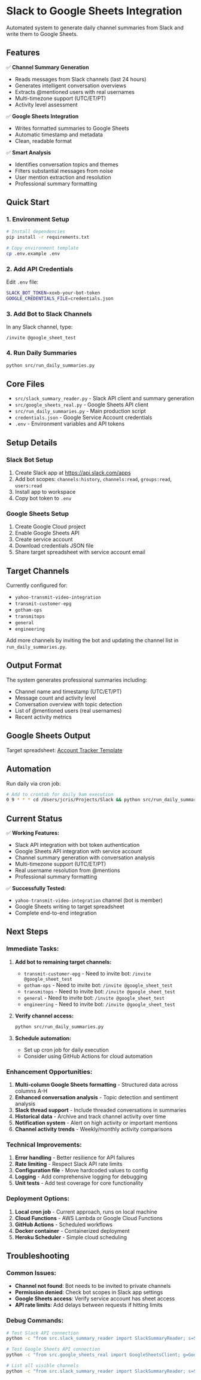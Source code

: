 # Slack to Google Sheets Integration

Automated system to generate daily channel summaries from Slack and write them to Google Sheets.

## Features

✅ **Channel Summary Generation**
- Reads messages from Slack channels (last 24 hours)
- Generates intelligent conversation overviews
- Extracts @mentioned users with real usernames
- Multi-timezone support (UTC/ET/PT)
- Activity level assessment

✅ **Google Sheets Integration**
- Writes formatted summaries to Google Sheets
- Automatic timestamp and metadata
- Clean, readable format

✅ **Smart Analysis**
- Identifies conversation topics and themes
- Filters substantial messages from noise
- User mention extraction and resolution
- Professional summary formatting

## Quick Start

### 1. Environment Setup
```bash
# Install dependencies
pip install -r requirements.txt

# Copy environment template
cp .env.example .env
```

### 2. Add API Credentials
Edit `.env` file:
```bash
SLACK_BOT_TOKEN=xoxb-your-bot-token
GOOGLE_CREDENTIALS_FILE=credentials.json
```

### 3. Add Bot to Slack Channels
In any Slack channel, type:
```
/invite @google_sheet_test
```

### 4. Run Daily Summaries
```bash
python src/run_daily_summaries.py
```

## Core Files

- `src/slack_summary_reader.py` - Slack API client and summary generation
- `src/google_sheets_real.py` - Google Sheets API client  
- `src/run_daily_summaries.py` - Main production script
- `credentials.json` - Google Service Account credentials
- `.env` - Environment variables and API tokens

## Setup Details

### Slack Bot Setup
1. Create Slack app at https://api.slack.com/apps
2. Add bot scopes: `channels:history`, `channels:read`, `groups:read`, `users:read`
3. Install app to workspace
4. Copy bot token to `.env`

### Google Sheets Setup  
1. Create Google Cloud project
2. Enable Google Sheets API
3. Create service account
4. Download credentials JSON file
5. Share target spreadsheet with service account email

## Target Channels

Currently configured for:
- `yahoo-transmit-video-integration`
- `transmit-customer-epg` 
- `gotham-ops`
- `transmitops`
- `general`
- `engineering`

Add more channels by inviting the bot and updating the channel list in `run_daily_summaries.py`.

## Output Format

The system generates professional summaries including:
- Channel name and timestamp (UTC/ET/PT)
- Message count and activity level
- Conversation overview with topic detection
- List of @mentioned users (real usernames)
- Recent activity metrics

## Google Sheets Output

Target spreadsheet: [Account Tracker Template](https://docs.google.com/spreadsheets/d/13raU31sm8wDz1xCQ5WpmHPbmlYgxRok1OLaH1uvJgPo)

## Automation

Run daily via cron job:
```bash
# Add to crontab for daily 9am execution
0 9 * * * cd /Users/jcris/Projects/Slack && python src/run_daily_summaries.py
```

## Current Status

✅ **Working Features:**
- Slack API integration with bot token authentication
- Google Sheets API integration with service account
- Channel summary generation with conversation analysis
- Multi-timezone support (UTC/ET/PT)
- Real username resolution from @mentions
- Professional summary formatting

✅ **Successfully Tested:**
- `yahoo-transmit-video-integration` channel (bot is member)
- Google Sheets writing to target spreadsheet
- Complete end-to-end integration

## Next Steps

### Immediate Tasks:
1. **Add bot to remaining target channels:**
   - `transmit-customer-epg` - Need to invite bot: `/invite @google_sheet_test`
   - `gotham-ops` - Need to invite bot: `/invite @google_sheet_test`
   - `transmitops` - Need to invite bot: `/invite @google_sheet_test`
   - `general` - Need to invite bot: `/invite @google_sheet_test`
   - `engineering` - Need to invite bot: `/invite @google_sheet_test`

2. **Verify channel access:**
   ```bash
   python src/run_daily_summaries.py
   ```

3. **Schedule automation:**
   - Set up cron job for daily execution
   - Consider using GitHub Actions for cloud automation

### Enhancement Opportunities:
1. **Multi-column Google Sheets formatting** - Structured data across columns A-H
2. **Enhanced conversation analysis** - Topic detection and sentiment analysis
3. **Slack thread support** - Include threaded conversations in summaries
4. **Historical data** - Archive and track channel activity over time
5. **Notification system** - Alert on high activity or important mentions
6. **Channel activity trends** - Weekly/monthly activity comparisons

### Technical Improvements:
1. **Error handling** - Better resilience for API failures
2. **Rate limiting** - Respect Slack API rate limits
3. **Configuration file** - Move hardcoded values to config
4. **Logging** - Add comprehensive logging for debugging
5. **Unit tests** - Add test coverage for core functionality

### Deployment Options:
1. **Local cron job** - Current approach, runs on local machine
2. **Cloud Functions** - AWS Lambda or Google Cloud Functions
3. **GitHub Actions** - Scheduled workflows
4. **Docker container** - Containerized deployment
5. **Heroku Scheduler** - Simple cloud scheduling

## Troubleshooting

### Common Issues:
- **Channel not found**: Bot needs to be invited to private channels
- **Permission denied**: Check bot scopes in Slack app settings
- **Google Sheets access**: Verify service account has sheet access
- **API rate limits**: Add delays between requests if hitting limits

### Debug Commands:
```bash
# Test Slack API connection
python -c "from src.slack_summary_reader import SlackSummaryReader; s=SlackSummaryReader(); print('✅ Slack API working')"

# Test Google Sheets API connection  
python -c "from src.google_sheets_real import GoogleSheetsClient; g=GoogleSheetsClient(); g.test_connection('13raU31sm8wDz1xCQ5WpmHPbmlYgxRok1OLaH1uvJgPo')"

# List all visible channels
python -c "from src.slack_summary_reader import SlackSummaryReader; s=SlackSummaryReader(); [print(f'{c[\"name\"]} - Member: {c.get(\"is_member\", False)}') for c in s.list_channels()]"
```